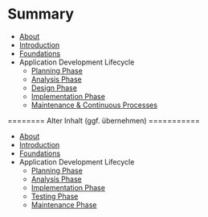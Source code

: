 # Summary

- [About](README.md)
- [Introduction](Introduction.md)
- [Foundations](Foundations.md)
- Application Development Lifecycle
  - [Planning Phase](PlanningPhase.md)
  - [Analysis Phase](AnalysisPhase.md)
  - [Design Phase](DesignPhase.md)
  - [Implementation Phase](ImplementationPhase.md)
  - [Maintenance & Continuous Processes](MaintenancePhase.md)



======== Alter Inhalt (ggf. übernehmen) ===========

- [About](README.md)
- [Introduction](Introduction.md)
- [Foundations](Foundations.md)
- Application Development Lifecycle
  - [Planning Phase](PlanningPhase.md)
  - [Analysis Phase](AnalysisPhase.md)
  - [Implementation Phase](ImplementationPhase.md)
  - [Testing Phase](TestingPhase.md)
  - [Maintenance Phase](MaintenancePhase.md)

